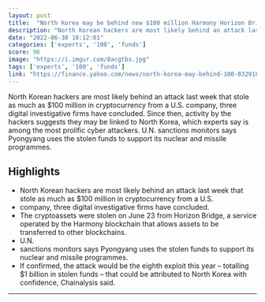 ```yaml
---
layout: post
title:  "North Korea may be behind new $100 million Harmony Horizon Bridge hack, experts say"
description: "North Korean hackers are most likely behind an attack last week that stole as much as $100 million in cryptocurrency from a U.S. company, three digital investigative firms have concluded.  Since then, activity by the hackers suggests they may be linked to North Korea, which experts say is among the most prolific cyber attackers.  U.N. sanctions monitors says Pyongyang uses the stolen funds to support its nuclear and missile programmes."
date: "2022-06-30 18:12:01"
categories: ['experts', '100', 'funds']
score: 96
image: "https://i.imgur.com/8acgtbs.jpg"
tags: ['experts', '100', 'funds']
link: "https://finance.yahoo.com/news/north-korea-may-behind-100-032918608.html"
---
```


North Korean hackers are most likely behind an attack last week that stole as much as $100 million in cryptocurrency from a U.S. company, three digital investigative firms have concluded.  Since then, activity by the hackers suggests they may be linked to North Korea, which experts say is among the most prolific cyber attackers.  U.N. sanctions monitors says Pyongyang uses the stolen funds to support its nuclear and missile programmes.

## Highlights

- North Korean hackers are most likely behind an attack last week that stole as much as $100 million in cryptocurrency from a U.S.
- company, three digital investigative firms have concluded.
- The cryptoassets were stolen on June 23 from Horizon Bridge, a service operated by the Harmony blockchain that allows assets to be transferred to other blockchains.
- U.N.
- sanctions monitors says Pyongyang uses the stolen funds to support its nuclear and missile programmes.
- If confirmed, the attack would be the eighth exploit this year – totalling $1 billion in stolen funds – that could be attributed to North Korea with confidence, Chainalysis said.

---
